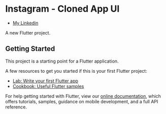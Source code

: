 # Instagram - Cloned App UI

<!-- ## [Download App Demo APK ⬇️📱](https://drive.google.com/file/d/1EmoGzeltFcirPZGDLlVxjPWnUke87uj8/view) -->

<!-- - [Support me on Patreon](https://www.patreon.com/sopheamenvan?fan_landing=true) -->
<!-- - [Watch on youtube](https://youtu.be/fJnmr22-Y7A) -->
- [My Linkedin](https://www.linkedin.com/in/sangvaleap-vanny-353b25aa/)

A new Flutter project.

## Getting Started

This project is a starting point for a Flutter application.

A few resources to get you started if this is your first Flutter project:

- [Lab: Write your first Flutter app](https://flutter.dev/docs/get-started/codelab)
- [Cookbook: Useful Flutter samples](https://flutter.dev/docs/cookbook)

For help getting started with Flutter, view our
[online documentation](https://flutter.dev/docs), which offers tutorials,
samples, guidance on mobile development, and a full API reference.
